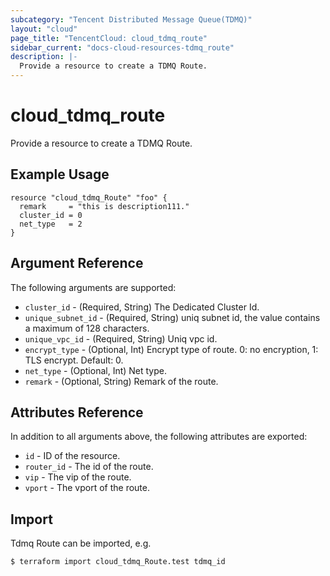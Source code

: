 ```yaml
---
subcategory: "Tencent Distributed Message Queue(TDMQ)"
layout: "cloud"
page_title: "TencentCloud: cloud_tdmq_route"
sidebar_current: "docs-cloud-resources-tdmq_route"
description: |-
  Provide a resource to create a TDMQ Route.
---
```


# cloud_tdmq_route

Provide a resource to create a TDMQ Route.

## Example Usage

```hcl
resource "cloud_tdmq_Route" "foo" {
  remark     = "this is description111."
  cluster_id = 0
  net_type   = 2
}
```

## Argument Reference

The following arguments are supported:

* `cluster_id` - (Required, String) The Dedicated Cluster Id.
* `unique_subnet_id` - (Required, String) uniq subnet id, the value contains a maximum of 128 characters.
* `unique_vpc_id` - (Required, String) Uniq vpc id.
* `encrypt_type` - (Optional, Int) Encrypt type of route. 0: no encryption, 1: TLS encrypt. Default: 0.
* `net_type` - (Optional, Int) Net type.
* `remark` - (Optional, String) Remark of the route.

## Attributes Reference

In addition to all arguments above, the following attributes are exported:

* `id` - ID of the resource.
* `router_id` - The id of the route.
* `vip` - The vip of the route.
* `vport` - The vport of the route.


## Import

Tdmq Route can be imported, e.g.

```
$ terraform import cloud_tdmq_Route.test tdmq_id
```

